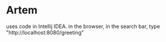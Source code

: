 # Artem
uses code in Intellij IDEA. in the browser,
in the search bar, type "http://localhost:8080/greeting"
